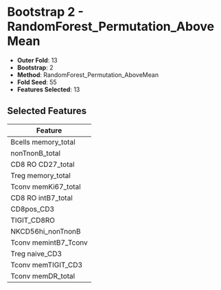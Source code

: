 # Bootstrap 2 - RandomForest_Permutation_AboveMean

- **Outer Fold**: 13
- **Bootstrap**: 2
- **Method**: RandomForest_Permutation_AboveMean
- **Fold Seed**: 55
- **Features Selected**: 13

## Selected Features

| Feature |
|---------|
| Bcells memory_total |
| nonTnonB_total |
| CD8 RO CD27_total |
| Treg memory_total |
| Tconv memKi67_total |
| CD8 RO intB7_total |
| CD8pos_CD3 |
| TIGIT_CD8RO |
| NKCD56hi_nonTnonB |
| Tconv memintB7_Tconv |
| Treg naive_CD3 |
| Tconv memTIGIT_CD3 |
| Tconv memDR_total |
